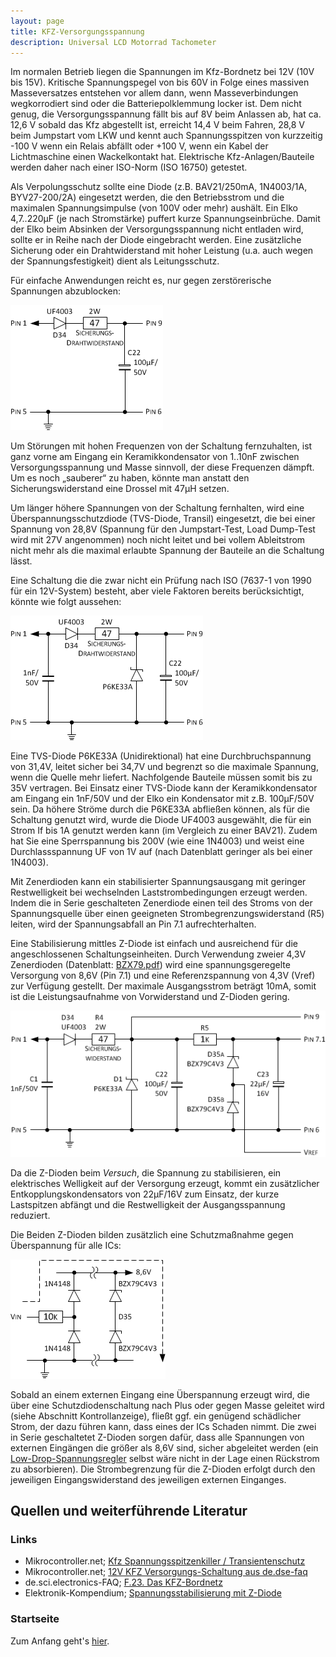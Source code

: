 ```yaml
---
layout: page
title: KFZ-Versorgungsspannung
description: Universal LCD Motorrad Tachometer
---
```


Im normalen Betrieb liegen die Spannungen im Kfz-Bordnetz bei 12V (10V bis 15V). Kritische Spannungspegel von bis 60V in Folge eines massiven Masseversatzes entstehen vor allem dann, wenn Masseverbindungen wegkorrodiert sind oder die Batteriepolklemmung locker ist. Dem nicht genug, die Versorgungsspannung fällt bis auf 8V beim Anlassen ab, hat ca. 12,6 V sobald das Kfz abgestellt ist, erreicht 14,4 V beim Fahren, 28,8 V beim Jumpstart vom LKW und kennt auch Spannungsspitzen von kurzzeitig -100 V wenn ein Relais abfällt oder +100 V, wenn ein Kabel der Lichtmaschine einen Wackelkontakt hat. Elektrische Kfz-Anlagen/Bauteile werden daher nach einer ISO-Norm (ISO 16750) getestet.

Als Verpolungsschutz sollte eine Diode (z.B. BAV21/250mA, 1N4003/1A, BYV27-200/2A) eingesetzt werden, die den Betriebsstrom und die maximalen Spannungsimpulse (von 100V oder mehr) aushält. Ein Elko 4,7..220μF (je nach Stromstärke) puffert kurze Spannungseinbrüche. Damit der Elko beim Absinken der Versorgungsspannung nicht entladen wird, sollte er in Reihe nach der Diode eingebracht werden. Eine zusätzliche Sicherung oder ein Drahtwiderstand mit hoher Leistung (u.a. auch wegen der Spannungsfestigkeit) dient als Leitungsschutz.

Für einfache Anwendungen reicht es, nur gegen zerstörerische Spannungen abzublocken:

![KFZ-Versorgungsspannung Abb. 1](../images/Versorgungsspannung_1.png)

Um Störungen mit hohen Frequenzen von der Schaltung fernzuhalten, ist ganz vorne am Eingang ein Keramikkondensator von 1..10nF zwischen Versorgungsspannung und Masse sinnvoll, der diese Frequenzen dämpft. Um es noch „sauberer“ zu haben, könnte man anstatt den Sicherungswiderstand eine Drossel mit 47μH setzen.

Um länger höhere Spannungen von der Schaltung fernhalten, wird eine Überspannungsschutzdiode (TVS-Diode, Transil) eingesetzt, die bei einer Spannung von 28,8V (Spannung für den Jumpstart-Test, Load Dump-Test wird mit 27V angenommen) noch nicht leitet und bei vollem Ableitstrom nicht mehr als die maximal erlaubte Spannung der Bauteile an die Schaltung lässt.

Eine Schaltung die die zwar nicht ein Prüfung nach ISO (7637-1 von 1990 für ein 12V-System) besteht, aber viele Faktoren bereits berücksichtigt, könnte wie folgt aussehen:

![KFZ-Versorgungsspannung Abb. 2](../images/Versorgungsspannung_2.png)

Eine TVS-Diode P6KE33A (Unidirektional) hat eine Durchbruchspannung von 31,4V, leitet sicher bei 34,7V und begrenzt so die maximale Spannung, wenn die Quelle mehr liefert. Nachfolgende Bauteile müssen somit bis zu 35V vertragen. Bei Einsatz einer TVS-Diode kann der Keramikkondensator am Eingang ein 1nF/50V und der Elko ein Kondensator mit z.B. 100μF/50V sein. Da höhere Ströme durch die P6KE33A abfließen können, als für die Schaltung genutzt wird, wurde die Diode UF4003 ausgewählt, die für ein Strom If bis 1A genutzt werden kann (im Vergleich zu einer BAV21). Zudem hat Sie eine Sperrspannung bis 200V (wie eine 1N4003) und weist eine Durchlassspannung UF von 1V auf (nach Datenblatt geringer als bei einer 1N4003).

Mit Zenerdioden kann ein stabilisierter Spannungsausgang mit geringer Restwelligkeit bei wechselnden Laststrombedingungen erzeugt werden. Indem die in Serie geschalteten Zenerdiode einen teil des Stroms von der Spannungsquelle über einen geeigneten Strombegrenzungswiderstand (R5) leiten, wird der Spannungsabfall an Pin 7.1 aufrechterhalten.

Eine Stabilisierung mittles Z-Diode ist einfach und ausreichend für die angeschlossenen Schaltungseinheiten. Durch Verwendung zweier 4,3V Zenerdioden (Datenblatt: [BZX79.pdf](http://www.nxp.com/documents/data_sheet/BZX79.pdf)) wird eine spannungsgeregelte Versorgung von 8,6V (Pin 7.1) und eine Referenzspannung von 4,3V (Vref) zur Verfügung gestellt. Der maximale Ausgangsstrom beträgt 10mA, somit ist die Leistungsaufnahme von Vorwiderstand und Z-Dioden gering.

![KFZ-Versorgungsspannung Abb. 3](../images/Versorgungsspannung_3.png)

Da die Z-Dioden beim _Versuch_, die Spannung zu stabilisieren, ein elektrisches Welligkeit auf der Versorgung erzeugt, kommt ein zusätzlicher Entkopplungskondensators von 22μF/16V zum Einsatz, der kurze Lastspitzen abfängt und die Restwelligkeit der Ausgangsspannung reduziert.

Die Beiden Z-Dioden bilden zusätzlich eine Schutzmaßnahme gegen Überspannung für alle ICs:

![KFZ-Versorgungsspannung Abb. 4](../images/Versorgungsspannung_4.png)

Sobald an einem externen Eingang eine Überspannung erzeugt wird, die über eine Schutzdiodenschaltung nach Plus oder gegen Masse geleitet wird (siehe Abschnitt Kontrollanzeige), fließt ggf. ein genügend schädlicher Strom, der dazu führen kann, dass eines der ICs Schaden nimmt. Die zwei in Serie geschaltetet Z-Dioden sorgen dafür, dass alle Spannungen von externen Eingängen die größer als 8,6V sind, sicher abgeleitet werden (ein [Low-Drop-Spannungsregler](http://de.wikipedia.org/wiki/Spannungsregler) selbst wäre nicht in der Lage einen Rückstrom zu absorbieren). Die Strombegrenzung für die Z-Dioden erfolgt durch den jeweiligen Eingangswiderstand des jeweiligen externen Einganges.

## Quellen und weiterführende Literatur

### Links
- Mikrocontroller.net; [Kfz Spannungsspitzenkiller / Transientenschutz](http://www.mikrocontroller.net/articles/Kfz_Spannungsspitzenkiller_/_Transientenschutz)
- Mikrocontroller.net; [12V KFZ Versorgungs-Schaltung aus de.dse-faq](https://www.mikrocontroller.net/topic/392585)
- de.sci.electronics-FAQ; [F.23. Das KFZ-Bordnetz](http://www.dse-faq.elektronik-kompendium.de/dse-faq.htm#F.23)
- Elektronik-Kompendium; [Spannungsstabilisierung mit Z-Diode](http://www.elektronik-kompendium.de/sites/slt/1012151.htm)

### Startseite
Zum Anfang geht's [hier](../index.html).
